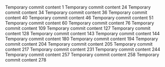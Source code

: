 Temporary commit content 1
Temporary commit content 24
Temporary commit content 34
Temporary commit content 36
Temporary commit content 40
Temporary commit content 46
Temporary commit content 51
Temporary commit content 60
Temporary commit content 76
Temporary commit content 109
Temporary commit content 127
Temporary commit content 128
Temporary commit content 143
Temporary commit content 144
Temporary commit content 180
Temporary commit content 194
Temporary commit content 204
Temporary commit content 205
Temporary commit content 217
Temporary commit content 231
Temporary commit content 244
Temporary commit content 257
Temporary commit content 258
Temporary commit content 278
